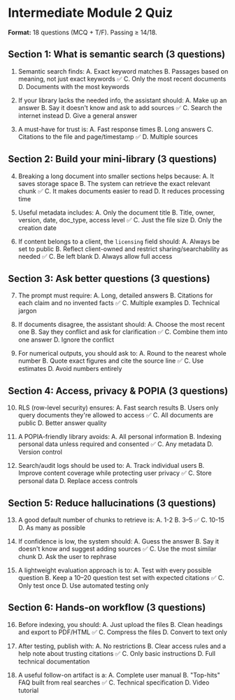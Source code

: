 # Intermediate Module 2 Quiz

**Format:** 18 questions (MCQ + T/F). Passing ≥ 14/18.

## Section 1: What is semantic search (3 questions)

1. Semantic search finds:
   A. Exact keyword matches
   B. Passages based on meaning, not just exact keywords ✅
   C. Only the most recent documents
   D. Documents with the most keywords

2. If your library lacks the needed info, the assistant should:
   A. Make up an answer
   B. Say it doesn't know and ask to add sources ✅
   C. Search the internet instead
   D. Give a general answer

3. A must-have for trust is:
   A. Fast response times
   B. Long answers
   C. Citations to the file and page/timestamp ✅
   D. Multiple sources

## Section 2: Build your mini-library (3 questions)

4. Breaking a long document into smaller sections helps because:
   A. It saves storage space
   B. The system can retrieve the exact relevant chunk ✅
   C. It makes documents easier to read
   D. It reduces processing time

5. Useful metadata includes:
   A. Only the document title
   B. Title, owner, version, date, doc_type, access level ✅
   C. Just the file size
   D. Only the creation date

6. If content belongs to a client, the `licensing` field should:
   A. Always be set to public
   B. Reflect client-owned and restrict sharing/searchability as needed ✅
   C. Be left blank
   D. Always allow full access

## Section 3: Ask better questions (3 questions)

7. The prompt must require:
   A. Long, detailed answers
   B. Citations for each claim and no invented facts ✅
   C. Multiple examples
   D. Technical jargon

8. If documents disagree, the assistant should:
   A. Choose the most recent one
   B. Say they conflict and ask for clarification ✅
   C. Combine them into one answer
   D. Ignore the conflict

9. For numerical outputs, you should ask to:
   A. Round to the nearest whole number
   B. Quote exact figures and cite the source line ✅
   C. Use estimates
   D. Avoid numbers entirely

## Section 4: Access, privacy & POPIA (3 questions)

10. RLS (row-level security) ensures:
    A. Fast search results
    B. Users only query documents they're allowed to access ✅
    C. All documents are public
    D. Better answer quality

11. A POPIA-friendly library avoids:
    A. All personal information
    B. Indexing personal data unless required and consented ✅
    C. Any metadata
    D. Version control

12. Search/audit logs should be used to:
    A. Track individual users
    B. Improve content coverage while protecting user privacy ✅
    C. Store personal data
    D. Replace access controls

## Section 5: Reduce hallucinations (3 questions)

13. A good default number of chunks to retrieve is:
    A. 1-2
    B. 3–5 ✅
    C. 10-15
    D. As many as possible

14. If confidence is low, the system should:
    A. Guess the answer
    B. Say it doesn't know and suggest adding sources ✅
    C. Use the most similar chunk
    D. Ask the user to rephrase

15. A lightweight evaluation approach is to:
    A. Test with every possible question
    B. Keep a 10–20 question test set with expected citations ✅
    C. Only test once
    D. Use automated testing only

## Section 6: Hands-on workflow (3 questions)

16. Before indexing, you should:
    A. Just upload the files
    B. Clean headings and export to PDF/HTML ✅
    C. Compress the files
    D. Convert to text only

17. After testing, publish with:
    A. No restrictions
    B. Clear access rules and a help note about trusting citations ✅
    C. Only basic instructions
    D. Full technical documentation

18. A useful follow-on artifact is a:
    A. Complete user manual
    B. "Top-hits" FAQ built from real searches ✅
    C. Technical specification
    D. Video tutorial
